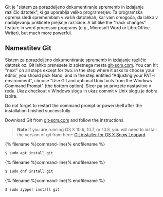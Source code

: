 Git je "sistem za porazdeljeno dokumentiranje sprememb in izdajanje različic datotek", ki ga uporablja veliko programerjev. Ta programska oprema sledi spremembam v vaših datotekah, kar vam omogoča, da lahko v nadaljevanju prikličete prejšnje različice. A bit like the "track changes" feature in word processor programs (e.g., Microsoft Word or LibreOffice Writer), but much more powerful.

## Namestitev Git

<!--sec data-title="Installing Git: Windows" data-id="git_install_windows"
data-collapse=true ces-->

Sistem za porazdeljeno dokumentiranje sprememb in izdajanje različic datotek oz. Git lahko prenesete iz spletnega mesta [git-scm.com](https://git-scm.com/). You can hit "next" on all steps except for two: in the step where it asks to choose your editor, you should pick Nano, and in the step entitled "Adjusting your PATH environment", choose "Use Git and optional Unix tools from the Windows Command Prompt" (the bottom option). Sicer pa so privzete nastavitve v redu. Ukaz checkout v Windows slogu in ukaz commit v Unix slogu je dobra izbira.

Do not forget to restart the command prompt or powershell after the installation finished successfully. <!--endsec-->

<!--sec data-title="Installing Git: OS X" data-id="git_install_OSX"
data-collapse=true ces-->

Download Git from [git-scm.com](https://git-scm.com/) and follow the instructions.

> **Note** If you are running OS X 10.6, 10.7, or 10.8, you will need to install the version of git from here: [Git installer for OS X Snow Leopard](https://sourceforge.net/projects/git-osx-installer/files/git-2.3.5-intel-universal-snow-leopard.dmg/download)

<!--endsec-->

<!--sec data-title="Installing Git: Debian or Ubuntu" data-id="git_install_debian_ubuntu"
data-collapse=true ces-->

{% filename %}command-line{% endfilename %}

```bash
$ sudo apt install git
```

<!--endsec-->

<!--sec data-title="Installing Git: Fedora" data-id="git_install_fedora"
data-collapse=true ces-->

{% filename %}command-line{% endfilename %}

```bash
$ sudo dnf install git
```

<!--endsec-->

<!--sec data-title="Installing Git: openSUSE" data-id="git_install_openSUSE"
data-collapse=true ces-->

{% filename %}command-line{% endfilename %}

```bash
$ sudo zypper install git
```

<!--endsec-->
